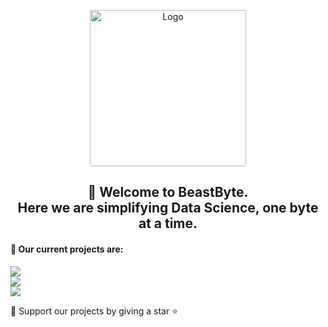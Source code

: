<p align="center">
<picture>
  <img alt="Logo" src="https://gist.githubusercontent.com/OKUA1/55e2fb9dd55673ec05281e0247de6202/raw/048d988f6a1eb439b6a21ccc5dc507fee521c129/beastbyte.svg" height = "250">
</picture>
</p>

<b> <h2 align="center"> 👋 Welcome to BeastByte. <br> Here we are simplifying Data Science, one byte at a time. </h2> </b>

#### 🔭 Our current projects are:

<a href="https://github.com/iryna-kondr/scikit-llm"><img src="https://gist.githubusercontent.com/OKUA1/6264a95a8abd225c74411a2b707b0242/raw/029694673765a3af36d541925a67214e677155e5/skllm_light.svg"/></a> <br>
<a href="https://github.com/BeastByteAI/agent_dingo"><img src="https://gist.githubusercontent.com/OKUA1/6264a95a8abd225c74411a2b707b0242/raw/1b231aab718fcab624faa33d9c10d0eee17ca160/dingo_light.svg"/></a> <br>
<a href="https://github.com/BeastByteAI/falcon"><img src="https://raw.githubusercontent.com/gist/OKUA1/6264a95a8abd225c74411a2b707b0242/raw/3cedb53538cb04656cd9d7d07e697e726896ce9f/falcon_light.svg"/></a> <br>

🤝 Support our projects by giving a star ⭐
